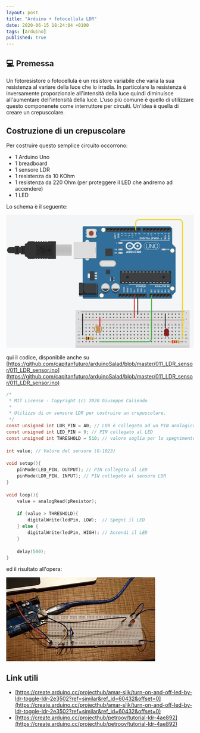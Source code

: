 ```yaml
---
layout: post
title: "Arduino + fotocellula LDR"
date: 2020-06-15 18:24:04 +0100
tags: [Arduino]
published: true
---
```


## :computer: Premessa

Un fotoresistore o fotocellula è un resistore variabile che varia la sua resistenza al variare della luce che lo irradia. In particolare la resistenza è inversamente proporzionale all'intensità della luce quindi diminuisce all'aumentare dell'intensità della luce.
L'uso più comune è quello di utilizzare questo componenete come interruttore per circuiti. Un'idea è quella di creare un crepuscolare.

## Costruzione di un crepuscolare

Per costruire questo semplice circuito occorrono:

- 1 Arduino Uno
- 1 breadboard
- 1 sensore LDR
- 1 resistenza da 10 KOhm
- 1 resistenza da 220 Ohm (per proteggere il LED che andremo ad accendere)
- 1 LED

Lo schema è il seguente:

![crepuscolare](./crepuscolare.png)

qui il codice, disponibile anche su [https://github.com/capitanfuturo/arduinoSalad/blob/master/011_LDR_sensor/011_LDR_sensor.ino](https://github.com/capitanfuturo/arduinoSalad/blob/master/011_LDR_sensor/011_LDR_sensor.ino)

```c
/*
 * MIT License - Copyright (c) 2020 Giuseppe Caliendo
 *
 * Utilizzo di un sensore LDR per costruire un crepuscolare.
 */
const unsigned int LDR_PIN = A0; // LDR è collegato ad un PIN analogico
const unsigned int LED_PIN = 9; // PIN collegato al LED
const unsigned int THRESHOLD = 510; // valore soglia per lo spegnimento del LED

int value; // Valore del sensore (0-1023)

void setup(){
    pinMode(LED_PIN, OUTPUT); // PIN collegato al LED
    pinMode(LDR_PIN, INPUT); // PIN collegato al sensore LDR
}

void loop(){
    value = analogRead(pResistor);

    if (value > THRESHOLD){
        digitalWrite(ledPin, LOW);  // Spegni il LED
    } else {
        digitalWrite(ledPin, HIGH); // Accendi il LED
    }

    delay(500);
}
```

ed il risultato all'opera:

![crepuscolare](./crepuscolare.gif)

## Link utili

- [https://create.arduino.cc/projecthub/amar-slik/turn-on-and-off-led-by-ldr-toggle-ldr-2e3502?ref=similar&ref_id=60432&offset=0](https://create.arduino.cc/projecthub/amar-slik/turn-on-and-off-led-by-ldr-toggle-ldr-2e3502?ref=similar&ref_id=60432&offset=0)
- [https://create.arduino.cc/projecthub/petroov/tutorial-ldr-4ae892](https://create.arduino.cc/projecthub/petroov/tutorial-ldr-4ae892)
